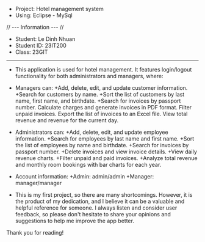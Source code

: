 - Project: Hotel management system
- Using: Eclipse - MySql

// --- Information --- // 
- Student: Le Dinh Nhuan
- Student ID: 23IT200
- Class: 23GIT

------------------------------------------------------------------------------------

- This application is used for hotel management. It features login/logout functionality for both administrators and managers, where:

- Managers can:
	+Add, delete, edit, and update customer information.
	+Search for customers by name.
	+Sort the list of customers by last name, first name, and birthdate.
	+Search for invoices by passport number.
	Calculate charges and generate invoices in PDF format.
	Filter unpaid invoices.
	Export the list of invoices to an Excel file.
	View total revenue and revenue for the current day.

- Administrators can:
	+Add, delete, edit, and update employee information.
	+Search for employees by last name and first name.
	+Sort the list of employees by name and birthdate.
	+Search for invoices by passport number.
	+Delete invoices and view invoice details.
	+View daily revenue charts.
	+Filter unpaid and paid invoices.
	+Analyze total revenue and monthly room bookings with bar charts for each year.
- Account information:
	+Admin: admin/admin
	+Manager: manager/manager

- This is my first project, so there are many shortcomings. However, it is the product of my dedication, and I believe it can be a valuable and helpful reference for someone. I always listen and consider user feedback, so please don't hesitate to share your opinions and suggestions to help me improve the app better.

Thank you for reading!
